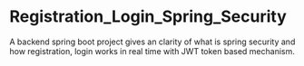 # Registration_Login_Spring_Security
A backend spring boot project gives an clarity of what is spring security and how registration, login works in real time with JWT token based mechanism.
